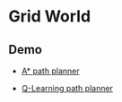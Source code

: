 # Grid World

## Demo

- [A* path planner](https://www.youtube.com/watch?v=YRG1AzyKOsY&feature=youtu.be)

- [Q-Learning path planner](https://www.youtube.com/watch?v=9SC1HVWXTP4&feature=youtu.be)
